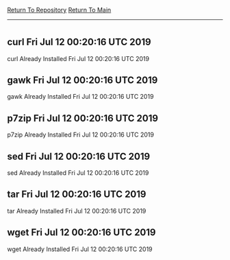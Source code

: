 [Return To Repository](https://github.com/deathbybandaid/piholeparser/)
[Return To Main](https://github.com/deathbybandaid/piholeparser/blob/master/RecentRunLogs/Mainlog.md)
____________________________________
# 
## curl Fri Jul 12 00:20:16 UTC 2019
curl Already Installed Fri Jul 12 00:20:16 UTC 2019
## gawk Fri Jul 12 00:20:16 UTC 2019
gawk Already Installed Fri Jul 12 00:20:16 UTC 2019
## p7zip Fri Jul 12 00:20:16 UTC 2019
p7zip Already Installed Fri Jul 12 00:20:16 UTC 2019
## sed Fri Jul 12 00:20:16 UTC 2019
sed Already Installed Fri Jul 12 00:20:16 UTC 2019
## tar Fri Jul 12 00:20:16 UTC 2019
tar Already Installed Fri Jul 12 00:20:16 UTC 2019
## wget Fri Jul 12 00:20:16 UTC 2019
wget Already Installed Fri Jul 12 00:20:16 UTC 2019
